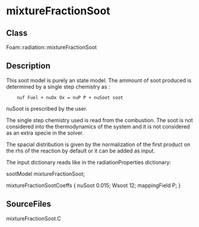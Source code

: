 # mixtureFractionSoot 
## Class
Foam::radiation::mixtureFractionSoot

## Description
This soot model is purely an state model. The ammount of soot produced is
determined by a single step chemistry as :

        nuf Fuel + nuOx Ox = nuP P + nuSoot soot

nuSoot is prescribed by the user.

The single step chemistry used is read from the combustion.
The soot is not considered into the thermodynamics of the system and it
is not considered as an extra specie in the solver.

The spacial distribution is given by the normalization of the first product
on the rhs of the reaction by default or it can be added as input.

The input dictionary reads like in the radiationProperties dictionary:

sootModel mixtureFractionSoot<gasHThermoPhysics>;

mixtureFractionSootCoeffs
{
        nuSoot              0.015;
        Wsoot               12;
        mappingField        P;
}

## SourceFiles
mixtureFractionSoot.C

